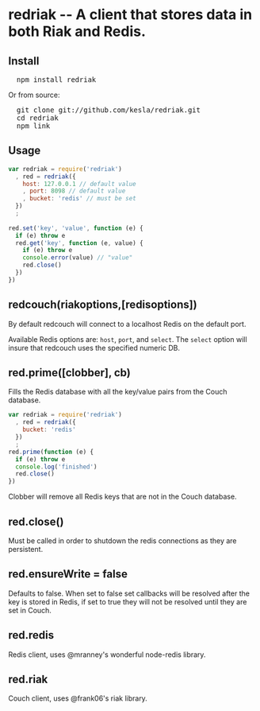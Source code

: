 # redriak -- A client that stores data in both Riak and Redis.

## Install

<pre>
  npm install redriak
</pre>

Or from source:

<pre>
  git clone git://github.com/kesla/redriak.git 
  cd redriak
  npm link
</pre>

## Usage

```javascript
var redriak = require('redriak')
  , red = redriak({
    host: 127.0.0.1 // default value
    , port: 8098 // default value
    , bucket: 'redis' // must be set
  })
  ;
  
red.set('key', 'value', function (e) {
  if (e) throw e
  red.get('key', function (e, value) {
    if (e) throw e
    console.error(value) // "value"
    red.close()
  })
})
```

## redcouch(riakoptions,[redisoptions])

By default redcouch will connect to a localhost Redis on the default port.

Available Redis options are: `host`, `port`, and `select`. The `select` option will insure that redcouch uses the specified numeric DB.

## red.prime([clobber], cb)

Fills the Redis database with all the key/value pairs from the Couch database.

```javascript
var redriak = require('redriak')
  , red = redriak({
    bucket: 'redis'
  })
  ;
red.prime(function (e) {
  if (e) throw e
  console.log('finished')
  red.close()
})
```

Clobber will remove all Redis keys that are not in the Couch database.

## red.close()

Must be called in order to shutdown the redis connections as they are persistent.

## red.ensureWrite = false

Defaults to false. When set to false set callbacks will be resolved after the key is stored in Redis, if set to true they will not be resolved until they are set in Couch.

## red.redis

Redis client, uses @mranney's wonderful node-redis library.

## red.riak

Couch client, uses @frank06's riak library.